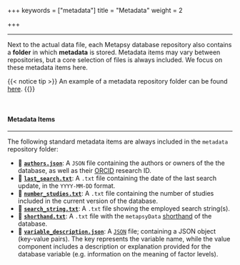 +++
keywords = ["metadata"]
title = "Metadata"
weight = 2

+++
***

Next to the actual data file, each Metapsy database repository also contains a **folder** in which **metadata** is stored. Metadata items may vary between repositories, but a core selection of files is always included. We focus on these metadata items here.

{{< notice tip >}} An example of a metadata repository folder can be found [here](https://github.com/metapsy-project/data-template/tree/master/metadata). {{</notice>}}

<br>

#### Metadata Items

***

The following standard metadata items are always included in the `metadata` repository folder:

* 📄 [**`authors.json`**](https://github.com/metapsy-project/data-template/blob/master/metadata/authors.json): A `JSON` file containing the authors or owners of the the database, as well as their [ORCID](https://orcid.org/) research ID.
* 📄 [**`last_search.txt`**](https://github.com/metapsy-project/data-template/blob/master/metadata/last_search.txt): A `.txt` file containing the date of the last search update, in the `YYYY-MM-DD` format.
* 📄 [**`number_studies.txt`**](https://github.com/metapsy-project/data-template/blob/master/metadata/number_studies.txt): A `.txt` file containing the number of studies included in the current version of the database.
* 📄 [**`search_string.txt`**](https://github.com/metapsy-project/data-template/blob/master/metadata/search_string.txt): A `.txt` file showing the employed search string(s).
* 📄 [**`shorthand.txt`**](https://github.com/metapsy-project/data-template/blob/master/metadata/shorthand.txt): A `.txt` file with the `metapsyData` [shorthand](https://docs.metapsy.org/databases/#shorthand) of the database.
* 📄 [**`variable_description.json`**](https://github.com/metapsy-project/data-template/blob/master/metadata/variable_description.json): A [`JSON`](https://www.json.org/json-en.html) file; containing a JSON object (key-value pairs). The key represents the variable name, while the value component includes a description or explanation provided for the database variable (e.g. information on the meaning of factor levels).

<br></br>